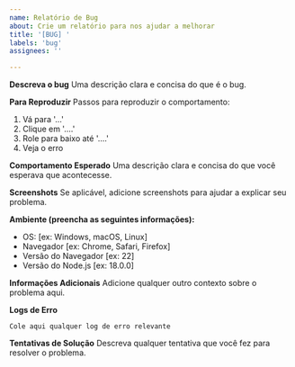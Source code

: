 ```yaml
---
name: Relatório de Bug
about: Crie um relatório para nos ajudar a melhorar
title: '[BUG] '
labels: 'bug'
assignees: ''

---
```


**Descreva o bug**
Uma descrição clara e concisa do que é o bug.

**Para Reproduzir**
Passos para reproduzir o comportamento:
1. Vá para '...'
2. Clique em '....'
3. Role para baixo até '....'
4. Veja o erro

**Comportamento Esperado**
Uma descrição clara e concisa do que você esperava que acontecesse.

**Screenshots**
Se aplicável, adicione screenshots para ajudar a explicar seu problema.

**Ambiente (preencha as seguintes informações):**
 - OS: [ex: Windows, macOS, Linux]
 - Navegador [ex: Chrome, Safari, Firefox]
 - Versão do Navegador [ex: 22]
 - Versão do Node.js [ex: 18.0.0]

**Informações Adicionais**
Adicione qualquer outro contexto sobre o problema aqui.

**Logs de Erro**
```
Cole aqui qualquer log de erro relevante
```

**Tentativas de Solução**
Descreva qualquer tentativa que você fez para resolver o problema.